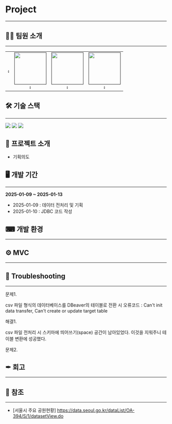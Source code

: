 # Project
---

## 🤸‍♀️ 팀원 소개
---
<table>
  <tbody>
    <tr>
      <td align="center"><a href=""><img src="width="100px;" alt=""/><br /><sub><b> : </b></sub></a><br /></td>
      <td align="center"><a href=""><img src="" width="100px;" alt=""/><br /><sub><b> : </b></sub></a><br /></td>
      <td align="center"><a href=""><img src="" width="100px;" alt=""/><br /><sub><b> : </b></sub></a><br /></td>
      <td align="center"><a href=""><img src="" width="100px;" alt=""/><br /><sub><b> : </b></sub></a><br /></td>
  </tbody>
</table>


## 🛠 기술 스택
---
<img src="https://img.shields.io/badge/java-007396?style=for-the-badge&logo=java&logoColor=white"> <img src="https://img.shields.io/badge/mysql-4479A1?style=for-the-badge&logo=mysql&logoColor=white"> <img src="https://img.shields.io/badge/linux-FCC624?style=for-the-badge&logo=linux&logoColor=black">

## 📢 프로젝트 소개
+ 기획의도

## 🖥 개발 기간
---
**2025-01-09 ~ 2025-01-13**
+ 2025-01-09 : 데이터 전처리 및 기획
+ 2025-01-10 : JDBC 코드 작성

## ⌨ 개발 환경
---

## ⚙ MVC
---

## 🔫 Troubleshooting
---
문제1. 

csv 파일 형식의 데이터베이스를 DBeaver의 테이블로 전환 시 오류코드 : Can't init data transfer, Can't create or update target table

해결1.

csv 파일 전처리 시 스키마에 띄어쓰기(space) 공간이 남아있었다. 이것을 지워주니 테이블 변환에 성공했다.




문제2. 
 

 
  

## ✒ 회고
---


## 📑 참조
---
+ [서울시 주요 공원현황] <https://data.seoul.go.kr/dataList/OA-394/S/1/datasetView.do>

